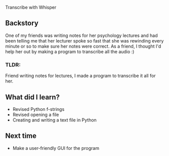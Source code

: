 Transcribe with Whisper 

## Backstory
One of my friends was writing notes for her psychology lectures and had been telling me that her lecturer spoke so fast that she was rewinding every minute or so to make sure her notes were correct.  As a friend, I thought I'd help her out by making a program to transcribe all the audio :) 

### TLDR: 
Friend writing notes for lectures, I made a program to transcribe it all for her.

 

## What did I learn?
- Revised Python f-strings
- Revised opening a file 
- Creating and writing a text file in Python

## Next time
- Make a user-friendly GUI for the program

